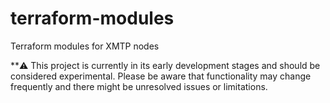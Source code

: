 # terraform-modules

Terraform modules for XMTP nodes

**⚠️ This project is currently in its early development stages and should be considered experimental. Please be aware that functionality may change frequently and there might be unresolved issues or limitations.
